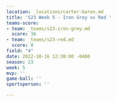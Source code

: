 ```yaml
---
location: _locations/carter-baron.md
title: 'S23 Week 5 - Iron Grey vs Red '
teams-score:
- team: _teams/s23-iron-grey.md
  score: 36
- team: _teams/s23-red.md
  score: 0
field: "4"
date: 2022-10-16 12:30:00 -0400
season: 23
week: 5
mvp: ''
game-ball: ''
sportsperson: ''

---
```

